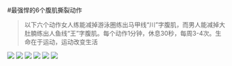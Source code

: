 #最强悍的6个腹肌撕裂动作

>以下六个动作女人练能减掉游泳圈练出马甲线“川”字腹肌，而男人能减掉大肚腩练出人鱼线“王”字腹肌。每个动作1分钟，休息30秒，每周3-4次。生命在于运动，运动改变生活

![](http://ww1.sinaimg.cn/mw690/7faee44fgw1f1v9u93ompg205k0464qp.gif)
![](http://ww2.sinaimg.cn/mw690/7faee44fgw1f1v9ubjg6jg205k0464qp.gif)
![](http://ww1.sinaimg.cn/mw690/7faee44fgw1f1v9udvhjlg205k0461kx.gif)
![](http://ww1.sinaimg.cn/mw690/7faee44fgw1f1v9ugdp6bg205k0464qp.gif)
![](http://ww1.sinaimg.cn/mw690/7faee44fgw1f1v9uje13cg205k0461kx.gif)
![](http://ww1.sinaimg.cn/mw690/7faee44fgw1f1v9umia76g205k0464qp.gif)